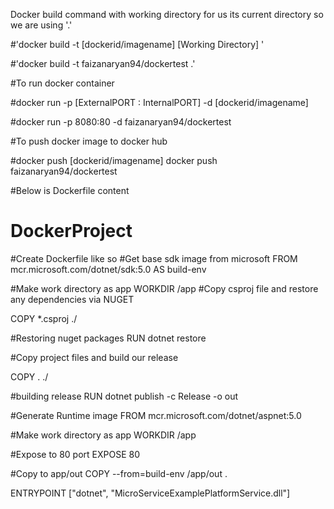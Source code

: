 Docker build command with working directory for us its current directory so we are using '.'

#'docker build -t [dockerid/imagename] [Working Directory] '

#'docker build -t faizanaryan94/dockertest .'

#To run docker container

#docker run -p [ExternalPORT : InternalPORT] -d [dockerid/imagename]

#docker run -p 8080:80 -d faizanaryan94/dockertest

#To push docker image to docker hub

#docker push [dockerid/imagename] docker push faizanaryan94/dockertest




#Below is Dockerfile content

# DockerProject
#Create Dockerfile like so
#Get base sdk image from microsoft
FROM mcr.microsoft.com/dotnet/sdk:5.0 AS build-env

#Make work directory as app
WORKDIR /app
#Copy csproj file and restore any dependencies via NUGET

COPY *.csproj ./

#Restoring nuget packages
RUN dotnet restore


#Copy project files and build our release

COPY . ./

#building release
RUN dotnet publish -c Release -o out

#Generate Runtime image
FROM mcr.microsoft.com/dotnet/aspnet:5.0

#Make work directory as app
WORKDIR /app

#Expose to 80 port
EXPOSE 80

#Copy to app/out
COPY --from=build-env /app/out .

ENTRYPOINT ["dotnet", "MicroServiceExamplePlatformService.dll"]





